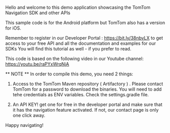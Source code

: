

Hello and welcome to this demo application showcasing the TomTom Navigation SDK and other APIs

This sample code is for the Android platform but TomTom also has a version for iOS. 

Remember to register in our Developer Portal : https://bit.ly/38nbvLX to get access to your free API and all the documentation and examples for our SDKs You will find this tutorial as well - if you prefer to read.

This code is based on the following video in our Youtube channel: https://youtu.be/raPYxWrqNjA

** NOTE **
In order to compile this demo, you need 2 things:
1. Access to the TomTom Maven repository ( Artifactory ) . Please contact TomTom for a password to download the binaries. You will need to add tehe credentials as ENV variables. Check the settings.gradle file.

2. An API KEY! get one for free in the developer portal and make sure that it has the navigation feature activated. If not, our contact page is only one click away.

Happy navigating!
